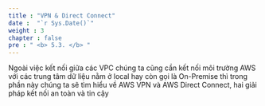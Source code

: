 ```yaml
---
title : "VPN & Direct Connect"
date :  "`r Sys.Date()`" 
weight : 3
chapter : false
pre : " <b> 5.3. </b> "
---
```


Ngoài việc kết nối giữa các VPC chúng ta cũng cần kết nối môi trường AWS với các trung tâm dữ liệu nằm ở local hay còn gọi là On-Premise thì trong phần này chúng ta sẽ tìm hiểu về AWS VPN và AWS Direct Connect, hai giải pháp kết nối an toàn và tin cậy
